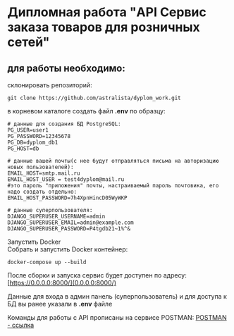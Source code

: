 # Дипломная работа "API Сервис заказа товаров для розничных сетей"

## для работы необходимо:
склонировать репозиторий:
```
git clone https://github.com/astralista/dyplom_work.git
```

в корневом каталоге создать файл **.env** по образцу:
```
# данные для создания БД PostgreSQL:
PG_USER=user1
PG_PASSWORD=12345678
PG_DB=dyplom_db1
PG_HOST=db

# данные вашей почты(с нее будут отправляться письма на авторизацию новых пользователей):
EMAIL_HOST=smtp.mail.ru
EMAIL_HOST_USER = test4dyplom@mail.ru
#это пароль "приложения" почты, настраиваемый пароль почтовика, его надо создать отдельно:
EMAIL_HOST_PASSWORD=7h4XpnHincD05WyWKP

# данные суперпользователя:
DJANGO_SUPERUSER_USERNAME=admin
DJANGO_SUPERUSER_EMAIL=admin@example.com
DJANGO_SUPERUSER_PASSWORD=P4tgdb21~1%^&
```
Запустить Docker  
Собрать и запустить Docker контейнер:
```
docker-compose up --build
```
После сборки и запуска сервис будет доступен по адресу:  
[https://0.0.0.0:8000/](0.0.0.0:8000/)

Данные для входа в админ панель (суперпользователь) и для доступа к БД вы ранее указали в **.env** файле

Команды для работы с API прописаны на сервисе POSTMAN:
[POSTMAN - ссылка](https://www.postman.com/lively-capsule-851865/workspace/dyplom-api-service/overview)
